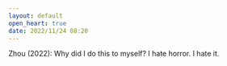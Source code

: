 ```yaml
---
layout: default
open_heart: true
date: 2022/11/24 08:20
---
```


Zhou (2022): Why did I do this to myself? I hate horror. I hate it.
